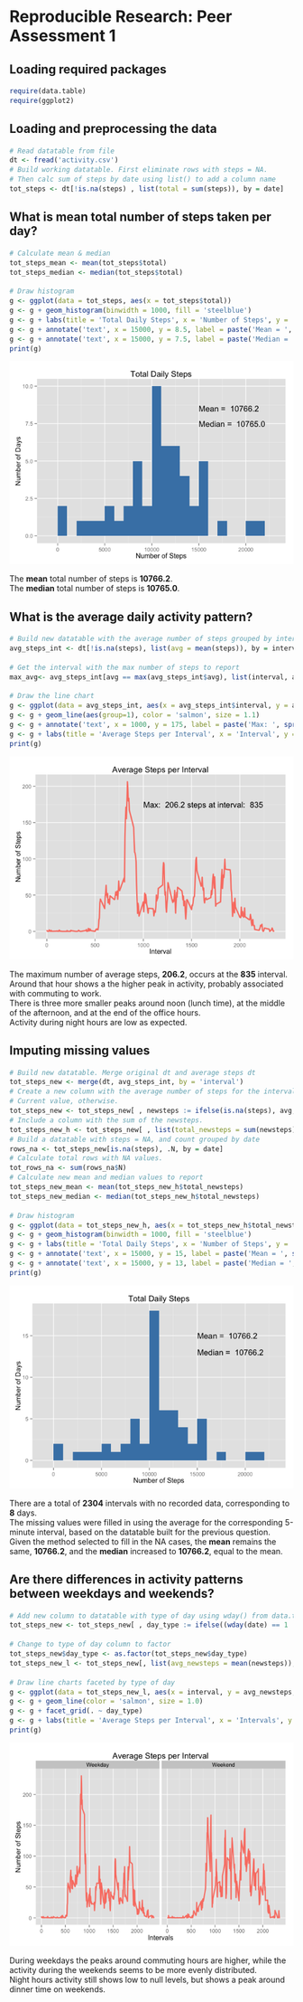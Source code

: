 # Reproducible Research: Peer Assessment 1
## Loading required packages


```r
require(data.table)
require(ggplot2)
```

## Loading and preprocessing the data


```r
# Read datatable from file
dt <- fread('activity.csv')
# Build working datatable. First eliminate rows with steps = NA. 
# Then calc sum of steps by date using list() to add a column name
tot_steps <- dt[!is.na(steps) , list(total = sum(steps)), by = date]
```

## What is mean total number of steps taken per day?


```r
# Calculate mean & median
tot_steps_mean <- mean(tot_steps$total)
tot_steps_median <- median(tot_steps$total)

# Draw histogram
g <- ggplot(data = tot_steps, aes(x = tot_steps$total))
g <- g + geom_histogram(binwidth = 1000, fill = 'steelblue')
g <- g + labs(title = 'Total Daily Steps', x = 'Number of Steps', y = 'Number of Days')
g <- g + annotate('text', x = 15000, y = 8.5, label = paste('Mean = ', sprintf('%5.1f', tot_steps_mean)), hjust = 0)
g <- g + annotate('text', x = 15000, y = 7.5, label = paste('Median = ', sprintf('%5.1f', tot_steps_median)), hjust = 0)
print(g)
```

![](./PA1_template_files/figure-html/Mean&Median_1-1.png) 

The **mean** total number of steps is **10766.2**.  
The **median** total number of steps is **10765.0**.  


## What is the average daily activity pattern?


```r
# Build new datatable with the average number of steps grouped by interval
avg_steps_int <- dt[!is.na(steps), list(avg = mean(steps)), by = interval]

# Get the interval with the max number of steps to report
max_avg<- avg_steps_int[avg == max(avg_steps_int$avg), list(interval, avg)]

# Draw the line chart
g <- ggplot(data = avg_steps_int, aes(x = avg_steps_int$interval, y = avg_steps_int$avg))
g <- g + geom_line(aes(group=1), color = 'salmon', size = 1.1)
g <- g + annotate('text', x = 1000, y = 175, label = paste('Max: ', sprintf('%5.1f steps', max_avg$avg), 'at interval: ', max_avg$interval), hjust = 0)
g <- g + labs(title = 'Average Steps per Interval', x = 'Interval', y = 'Number of Steps')
print(g)
```

![](./PA1_template_files/figure-html/Daily_Pattern-1.png) 

The maximum number of average steps, **206.2**, occurs at the **835** interval. Around that hour shows a the higher peak in activity, probably associated with commuting to work.   
There is three more smaller peaks around noon (lunch time), at the middle of the afternoon, and at the end of the office hours.  
Activity during night hours are low as expected.


## Imputing missing values


```r
# Build new datatable. Merge original dt and average steps dt
tot_steps_new <- merge(dt, avg_steps_int, by = 'interval')
# Create a new column with the average number of steps for the interval if NA. 
# Current value, otherwise. 
tot_steps_new <- tot_steps_new[ , newsteps := ifelse(is.na(steps), avg, steps)]
# Include a column with the sum of the newsteps.
tot_steps_new_h <- tot_steps_new[ , list(total_newsteps = sum(newsteps)), by = date]
# Build a datatable with steps = NA, and count grouped by date
rows_na <- tot_steps_new[is.na(steps), .N, by = date]
# Calculate total rows with NA values.
tot_rows_na <- sum(rows_na$N)
# Calculate new mean and median values to report
tot_steps_new_mean <- mean(tot_steps_new_h$total_newsteps)
tot_steps_new_median <- median(tot_steps_new_h$total_newsteps)

# Draw histogram
g <- ggplot(data = tot_steps_new_h, aes(x = tot_steps_new_h$total_newsteps))
g <- g + geom_histogram(binwidth = 1000, fill = 'steelblue')
g <- g + labs(title = 'Total Daily Steps', x = 'Number of Steps', y = 'Number of Days')
g <- g + annotate('text', x = 15000, y = 15, label = paste('Mean = ', sprintf('%5.1f', tot_steps_new_mean)), hjust = 0)
g <- g + annotate('text', x = 15000, y = 13, label = paste('Median = ', sprintf('%5.1f', tot_steps_new_median)), hjust = 0)
print(g)
```

![](./PA1_template_files/figure-html/Imputing_NA-1.png) 

There are a total of **2304** intervals with no recorded data, corresponding to **8** days.  
The missing values were filled in using the average for the corresponding 5-minute interval, based on the datatable built for the previous question.  
Given the method selected to fill in the NA cases, the **mean** remains the same, **10766.2**, and the **median** increased to **10766.2**, equal to the mean. 


## Are there differences in activity patterns between weekdays and weekends?


```r
# Add new column to datatable with type of day using wday() from data.table package
tot_steps_new <- tot_steps_new[ , day_type := ifelse((wday(date) == 1 | wday(date) == 7) , 'Weekend', 'Weekday')]

# Change to type of day column to factor
tot_steps_new$day_type <- as.factor(tot_steps_new$day_type)
tot_steps_new_l <- tot_steps_new[, list(avg_newsteps = mean(newsteps)), by = c('interval', 'day_type')]

# Draw line charts faceted by type of day
g <- ggplot(data = tot_steps_new_l, aes(x = interval, y = avg_newsteps, group = day_type))
g <- g + geom_line(color = 'salmon', size = 1.0)
g <- g + facet_grid(. ~ day_type)
g <- g + labs(title = 'Average Steps per Interval', x = 'Intervals', y = 'Number of Steps')
print(g)
```

![](./PA1_template_files/figure-html/Day_Types-1.png) 

During weekdays the peaks around commuting hours are higher, while the activity during the weekends seems to be more evenly distributed.  
Night hours activity still shows low to null levels, but shows a peak around dinner time on weekends.  


